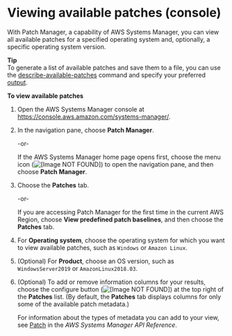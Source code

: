 # Viewing available patches \(console\)<a name="viewing-available-patches"></a>

With Patch Manager, a capability of AWS Systems Manager, you can view all available patches for a specified operating system and, optionally, a specific operating system version\.

**Tip**  
To generate a list of available patches and save them to a file, you can use the [describe\-available\-patches](https://docs.aws.amazon.com/cli/latest/reference/ssm/describe-available-patches.html) command and specify your preferred [output](https://docs.aws.amazon.com/cli/latest/reference/ssm/cli-usage-output.html)\.

**To view available patches**

1. Open the AWS Systems Manager console at [https://console\.aws\.amazon\.com/systems\-manager/](https://console.aws.amazon.com/systems-manager/)\.

1. In the navigation pane, choose **Patch Manager**\.

   \-or\-

   If the AWS Systems Manager home page opens first, choose the menu icon \(![\[Image NOT FOUND\]](http://docs.aws.amazon.com/systems-manager/latest/userguide/images/menu-icon-small.png)\) to open the navigation pane, and then choose **Patch Manager**\.

1. Choose the **Patches** tab\.

   \-or\-

   If you are accessing Patch Manager for the first time in the current AWS Region, choose **View predefined patch baselines**, and then choose the **Patches** tab\.

1. For **Operating system**, choose the operating system for which you want to view available patches, such as `Windows` or `Amazon Linux`\.

1. \(Optional\) For **Product**, choose an OS version, such as `WindowsServer2019` or `AmazonLinux2018.03`\.

1. \(Optional\) To add or remove information columns for your results, choose the configure button \(![\[Image NOT FOUND\]](http://docs.aws.amazon.com/systems-manager/latest/userguide/images/configure-button.png)\) at the top right of the **Patches** list\. \(By default, the **Patches** tab displays columns for only some of the available patch metadata\.\)

   For information about the types of metadata you can add to your view, see [Patch](https://docs.aws.amazon.com/systems-manager/latest/APIReference/API_Patch.html) in the *AWS Systems Manager API Reference*\.